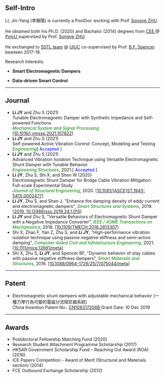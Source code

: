 ## Self-Intro

LI, Jin-Yang (李錦陽) is currently a PostDoc working with Prof. <a href="https://songyezhu.wixsite.com/mysite">Songye ZHU</a>.
<br><br>
He obtained both his Ph.D. (2020) and Bachalor (2014) degrees from <a href="https://www.polyu.edu.hk/en/cee/"> CEE </a> @ <a href="https://polyu.edu.hk/"> PolyU </a> supervised by Prof. <a href="https://songyezhu.wixsite.com/mysite">Songye ZHU</a>.
<br><br>
He exchanged to <a href="http://sstl.cee.illinois.edu/li_jinyang/"> SSTL team</a> @ <a href="https://illinois.edu/"> UIUC</a> co-supervised by Prof. <a href="https://cee.illinois.edu/directory/profile/bfs">B.F. Spencer</a> bewteen 2017-18.

Research Interests: <br>
- **Smart Electromagnetic Dampers** <br>

- **Data-driven Smart Control** <br>

---
## Journal
* **Li JY** and Zhu S (2021)<br>
Tunable Electromagnetic Damper with Synthetic Impedance and Self-powered Functions<br>
<span style="color:green">*Mechanical System and Signal Processing*</span> [<a href="https://doi.org/10.1016/j.ymssp.2021.107822">10.1016/j.ymssp.2021.107822</a>]
* **Li JY** and Zhu S (2021)<br>
Self-powered Active Vibration Control: Concept, Modeling and Testing<br>
<span style="color:green"> *Engineering*</span>[<span style="color:blue"> Accepted </span>]
* **Li JY** and Zhu S (2021)<br> 
Advanced Vibration Isolation Technique using Versatile Electromagnetic Shunt Damper with Tunable Behavior<br>
<span style="color:green"> *Engineering Structures*</span>, 2021.[<span style="color:blue"> Accepted </span>]
* **Li JY**, Zhu S, Shi X, and Shen W (2020)<br> 
Electromagnetic Shunt Damper for Bridge Cable Vibration Mitigation: Full-scale Experimental Study<br>
<span style="color:green"> *Journal of Structural Engineering*</span>, 2020. [<a href="https://ascelibrary.org/doi/full/10.1061/%28ASCE%29ST.1943-541X.0002477">10.1061/(ASCE)ST.1943-541X.0002477</a>]
* **Li JY**, Zhu S, and Shen J, "Enhance the damping density of eddy current and electromagnetic dampers",<span style="color:green"> *Smart Structures and Systems*</span>, 2019.[<a href="https://doi.org/10.12989/sss.2019.24.1.015">2019. 10.12989/sss.2019.24.1.015</a>]
* **Li JY** and Zhu S, "Versatile Behaviors of Electromagnetic Shunt Damper with a Negative Impedance Converter",<span style="color:green"> *IEEE / ASME Transactions on Mechatronics*</span>, 2018. [<a href="https://ieeexplore.ieee.org/document/8309311">10.1109/TMECH.2018.2813307</a>]
* Shi X, Zhao F, Yan Z, Zhu S, and **Li JY**, "High-performance vibration isolation technique using passive negative stiffness and semi-active damping",<span style="color:green"> *Computer-Aided Civil and Infrastructure Engineering*</span>, 2021.[<a href="https://doi.org/10.1111/mice.12681">10.1111/mice.12681/meta</a>]
* Shi X, Zhu S, **Li JY**, and Spencer BF, "Dynamic behavior of stay cables with passive negative stiffness dampers",<span style="color:green"> *Smart Materials and Structures*</span>, 2016. [<a href="https://iopscience.iop.org/article/10.1088/0964-1726/25/7/075044/meta">10.1088/0964-1726/25/7/075044/meta</a>]

---

## Patent
* Electromagnetic shunt dampers with adjustable mechanical behavior (一種力學行為可變的電磁分流阻尼器系統)<br>
China Invention Patent No.: <a href="https://patents.google.com/patent/CN108317206B">CN108317206B </a>  Grant Date: 10 Dec 2019

---
## Awards
* Postdoctoral Fellowship Matching Fund (2020)	
* Research Student Attachment Programme Scholarship (2017)	
* HKSAR Government Scholarship Fund – Reaching Out Award (ROA) (2016)
* ICE Papers Competition - Award of Merit (Structural and Materials section) (2014)
* FCE Outbound Exchange Scholarship (2012)

